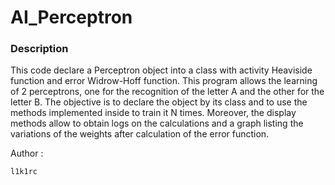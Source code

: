 # AI_Perceptron
### Description
This code declare a Perceptron object into a class with activity Heaviside function and error Widrow-Hoff function.
This program allows the learning of 2 perceptrons, one for the recognition of the letter A and the other for the letter B. 
The objective is to declare the object by its class and to use the methods implemented inside to train it N times. 
Moreover, the display methods allow to obtain logs on the calculations and a graph listing the variations of the 
weights after calculation of the error function.

Author :
```
l1k1rc
```
